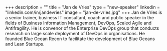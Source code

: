 +++
description = ""
title = "Jan de Vries"
type = "new-speaker"
linkedin = "linkedin.com/in/jandevries"
image = "jan-de-vries.jpg"
+++
Jan de Vries is a senior trainer, business IT consultant, coach and public speaker in the fields of Business Information Management, DevOps, Scaled Agile and Antifragility.
He is convenor of the Enterprise DevOps group that conducts research on large scale deployment of DevOps in organisations.
He founded Blue Ocean Recon to facilitate the development of Blue Oceans and Lean Startups.